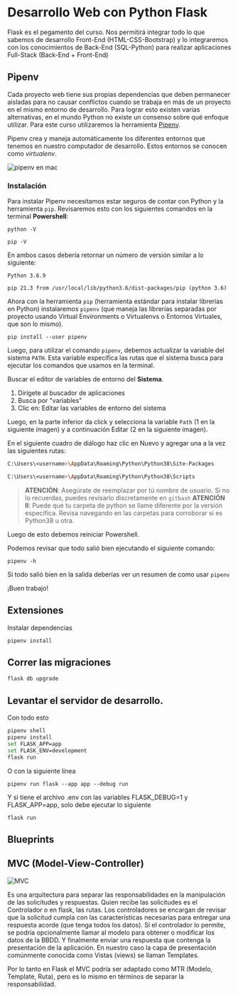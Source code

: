 # Desarrollo Web con Python Flask

Flask es el pegamento del curso. Nos permitirá integrar todo lo que sabemos de desarrollo Front-End (HTML-CSS-Bootstrap) y lo integraremos con los conocimientos de Back-End (SQL-Python) para realizar aplicaciones Full-Stack (Back-End + Front-End)

## Pipenv

Cada proyecto web tiene sus propias dependencias que deben permanecer aisladas para no causar conflictos cuando se trabaja en más de un proyecto en el mismo entorno de desarrollo. Para lograr esto existen varias alternativas, en el mundo Python no existe un consenso sobre qué enfoque utilizar. Para este curso utilizaremos la herramienta [Pipenv](https://pipenv.pypa.io/en/latest/).

Pipenv crea y maneja automáticamente los diferentes entornos que tenemos en nuestro computador de desarrollo. Estos entornos se conocen como *virtualenv*.

![pipenv en mac]()

### Instalación

Para instalar Pipenv necesitamos estar seguros de contar con Python y la herramienta `pip`. Revisaremos esto con los siguientes comandos en la terminal **Powershell**:

`python -V`

`pip -V`

En ambos casos debería retornar un número de versión similar a lo siguiente:

`Python 3.6.9`

`pip 21.3 from /usr/local/lib/python3.6/dist-packages/pip (python 3.6)`

Ahora con la herramienta `pip` (herramienta estándar para instalar librerías en Python) instalaremos `pipenv` (que maneja las librerías separadas por proyecto usando Virtual Environments o Virtualenvs o Entornos Virtuales, que son lo mismo).

`pip install --user pipenv`

Luego, para utilizar el comando  `pipenv`, debemos actualizar la variable del sistema `PATH`. Esta variable específica las rutas que el sistema busca para ejecutar los comandos que usamos en la terminal.

Buscar el editor de variables de entorno del **Sistema**.

1. Dirígete al buscador de aplicaciones
2. Busca por "variables"
3. Clic en: Editar las variables de entorno del sistema

Luego, en la parte inferior da click y selecciona la variable `Path` (1 en la siguiente imagen) y a continuación Editar (2 en la siguiente imagen).

En el siguiente cuadro de diálogo haz clic en Nuevo y agregar una a la vez las siguientes rutas:

```bash
C:\Users\<username>\AppData\Roaming\Python\Python38\Site-Packages
```

```bash
C:\Users\<username>\AppData\Roaming\Python\Python38\Scripts
```

>**ATENCIÓN**: Asegúrate de reemplazar <username> por tú nombre de usuario. Si no lo recuerdas, puedes revisarlo discretamente en `gitbash`
>**ATENCIÓN II**: Puede que tu carpeta de python se llame diferente por la versión específica. Revisa navegando en las carpetas para corroborar si es Python38 u otra.


Luego de esto debemos reiniciar Powershell.

Podemos revisar que todo salió bien ejecutando el siguiente comando:

`pipenv -h`

Si todo salió bien en la salida deberías ver un resumen de como usar `pipenv`

¡Buen trabajo!


## Extensiones
Instalar dependencias

`pipenv install`

## Correr las migraciones

`flask db upgrade`

## Levantar el servidor de desarrollo.
Con todo esto

```bash
pipenv shell
pipenv install
set FLASK_APP=app
set FLASK_ENV=development
flask run
```
O con la siguiente línea

`pipenv run flask --app app --debug run`

Y si tiene el archivo .env con las variables FLASK_DEBUG=1 y FLASK_APP=app, solo debe ejecutar lo siguiente

`flask run`

## Blueprints

## MVC (Model-View-Controller)

![MVC](https://cdn.educba.com/academy/wp-content/uploads/2019/04/what-is-mvc-design-pattern.jpg.webp)

Es una arquitectura para separar las responsabilidades en la manipulación de las solicitudes y respuestas. Quien recibe las solicitudes es el Controlador o en flask, las rutas. Los controladores se encargan de revisar que la solicitud cumpla con las características necesarias para entregar una respuesta acorde (que tenga todos los datos). Si el controlador lo permite, se podría opcionalmente llamar al modelo para obtener o modificar los datos de la BBDD. Y finalmente enviar una respuesta que contenga la presentación de la aplicación. En nuestro caso la capa de presentación comúnmente conocida como Vistas (views) se llaman Templates. 

Por lo tanto en Flask el MVC podría ser adaptado como MTR (Modelo, Template, Ruta), pero es lo mismo en términos de separar la responsabilidad.

